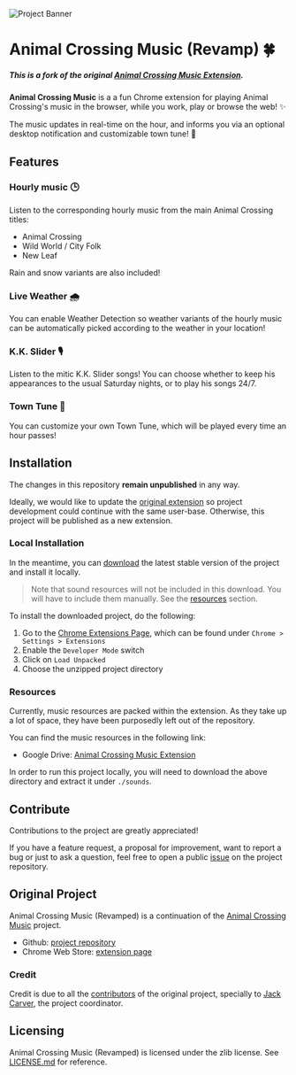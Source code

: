 ![Project Banner](https://github.com/PikaDude/Animal-Crossing-Music-Extension/blob/master/docs/banner.png)

# Animal Crossing Music (Revamp) 🍀

##### This is a fork of the original [Animal Crossing Music Extension](https://github.com/animal-crossing-music-extension/Animal-Crossing-Music-Extension).

**Animal Crossing Music** is a a fun Chrome extension for playing Animal Crossing's
music in the browser, while you work, play or browse the web! ✨

The music updates in real-time on the hour, and informs you via an optional desktop notification and customizable town tune! 🌱

## Features
### Hourly music 🕒
Listen to the corresponding hourly music from the main Animal Crossing titles:
  - Animal Crossing
  - Wild World / City Folk
  - New Leaf

Rain and snow variants are also included!

### Live Weather 🌧
You can enable Weather Detection so weather variants of the hourly music can be automatically picked according to the weather in your location!

### K.K. Slider 🎙
Listen to the mitic K.K. Slider songs! You can choose whether to keep his appearances to the usual Saturday nights, or to play his songs 24/7.

### Town Tune 🎵
You can customize your own Town Tune, which will be played every time an hour passes!


## Installation
The changes in this repository **remain unpublished** in any way. 

Ideally, we would like to update the [original extension](https://chrome.google.com/webstore/detail/animal-crossing-music/fcedlaimpcfgpnfdgjbmmfibkklpioop) so project development could continue with the same user-base. Otherwise, this project will be published as a new extension.

### Local Installation
In the meantime, you can [download](https://github.com/PikaDude/Animal-Crossing-Music-Extension/archive/master.zip) the latest stable version of the project and install it locally. 

> Note that sound resources will not be included in this download. You will have to include them manually. See the [resources](#resources) section.

To install the downloaded project, do the following:
1. Go to the [Chrome Extensions Page](chrome://extensions/), which can be found under `Chrome > Settings > Extensions` 
2. Enable the `Developer Mode` switch
3. Click on `Load Unpacked`
4. Choose the unzipped project directory


### Resources
Currently, music resources are packed within the extension. As they take up a lot of space, they have been purposedly left out of the repository.

You can find the music resources in the following link:
- Google Drive: [Animal Crossing Music Extension](https://drive.google.com/drive/folders/0B79uF1ZqAHtbN0l4eFR1NU9CMGc)

In order to run this project locally, you will need to download the above directory and extract it under `./sounds`.

## Contribute
Contributions to the project are greatly appreciated!

If you have a feature request, a proposal for improvement, want to report a bug or just to ask a question, feel free to open a public [issue](https://github.com/PikaDude/Animal-Crossing-Music-Extension/issues) on the project repository.

## Original Project
Animal Crossing Music (Revamped) is a continuation of the [Animal Crossing Music](https://github.com/animal-crossing-music-extension/Animal-Crossing-Music-Extension) project. 

- Github: [project repository](https://github.com/animal-crossing-music-extension/Animal-Crossing-Music-Extension)
- Chrome Web Store: [extension page](https://chrome.google.com/webstore/detail/animal-crossing-music/fcedlaimpcfgpnfdgjbmmfibkklpioop)

### Credit
Credit is due to all the [contributors](https://github.com/animal-crossing-music-extension/Animal-Crossing-Music-Extension/graphs/contributors) of the original project, specially to [Jack Carver](https://github.com/animal-crossing-music-extension/Animal-Crossing-Music-Extension/commits?author=JdotCarver), the project coordinator.


## Licensing

Animal Crossing Music (Revamped) is licensed under the zlib license. See [LICENSE.md](./LICENSE.md) for reference.
